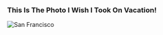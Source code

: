 ### This Is The Photo I Wish I Took On Vacation!

![San Francisco](https://f.dale.onl/mu/all/photos/SanFrancisco.jpg)
